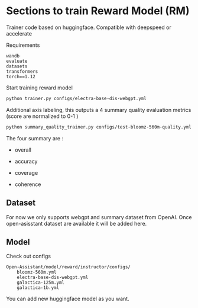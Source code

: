 # Sections to train Reward Model (RM)

Trainer code based on huggingface. Compatible with deepspeed or accelerate


Requirements

```
wandb
evaluate
datasets
transformers
torch==1.12
```

Start training reward model


```bash
python trainer.py configs/electra-base-dis-webgpt.yml
```


Additional axis labeling, this outputs a 4 summary quality evaluation metrics (score are normalized to 0-1 )

```bash
python summary_quality_trainer.py configs/test-bloomz-560m-quality.yml
```

The four summary are :

* overall

* accuracy

* coverage

* coherence

## Dataset

For now we only supports webgpt and summary dataset from OpenAI. Once open-asisstant dataset are available it will be added here.

## Model

Check out configs

```
Open-Assistant/model/reward/instructor/configs/
    bloomz-560m.yml
    electra-base-dis-webgpt.yml
    galactica-125m.yml
    galactica-1b.yml
```

You can add new huggingface model as you want.
